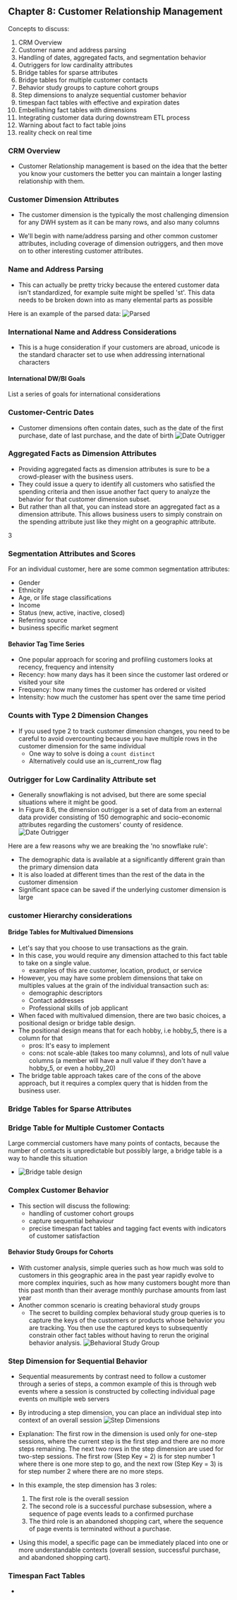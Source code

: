 ## Chapter 8: Customer Relationship Management
Concepts to discuss:
1. CRM Overview
2. Customer name and address parsing
3. Handling of dates, aggregated facts, and segmentation behavior
4. Outriggers for low cardinality attributes
5. Bridge tables for sparse attributes
6. Bridge tables for multiple customer contacts
7. Behavior study groups to capture cohort groups
8. Step dimensions to analyze sequential customer behavior
9. timespan fact tables with effective and expiration dates
10. Embellishing fact tables with dimensions
11. Integrating customer data during downstream ETL process
12. Warning about fact to fact table joins
12. reality check on real time

### CRM Overview
- Customer Relationship management is based on the idea that the better you know your customers the better you can maintain a longer lasting relationship with them.

### Customer Dimension Attributes
- The customer dimension is the typically the most challenging dimension for any DWH system as it can be many rows, and also many columns

- We'll begin with name/address parsing and other common customer attributes, including coverage of dimension outriggers, and then move on to other interesting customer attributes.

### Name and Address Parsing
- This can actually be pretty tricky because the entered customer data isn't standardized, for example suite might be spelled 'st'. This data needs to be broken down into as many elemental parts as possible

Here is an example of the parsed data:
![Parsed](images/Figure8.3-parsed.png)

### International Name and Address Considerations
- This is a huge consideration if your customers are abroad, unicode is the standard character set to use when addressing international characters

#### International DW/BI Goals
List a series of goals for international considerations

### Customer-Centric Dates
- Customer dimensions often contain dates, such as the date of the first purchase, date of last purchase, and the date of birth
![Date Outrigger](images/Figure8.4_date-outrigger.png)

### Aggregated Facts as Dimension Attributes
- Providing aggregated facts as dimension attributes is sure to be a crowd-pleaser with the business users.
- They could issue a query to identify all customers who satisfied the spending criteria and then issue another fact query to analyze the behavior for that customer dimension subset.
- But rather than all that, you can instead store an aggregated fact as a dimension attribute. This allows business users to simply constrain on the spending attribute just like they might on a geographic attribute.

3
### Segmentation Attributes and Scores
For an individual customer, here are some common segmentation attributes:
- Gender
- Ethnicity
- Age, or life stage classifications
- Income
- Status (new, active, inactive, closed)
- Referring source
- business specific market segment

#### Behavior Tag Time Series
- One popular approach for scoring and profiling customers looks at recency, frequency and intensity
- Recency: how many days has it been since the customer last ordered or visited your site
- Frequency: how many times the customer has ordered or visited
- Intensity: how much the customer has spent over the same time period

### Counts with Type 2 Dimension Changes
-  If you used type 2 to track customer dimension changes, you need to be careful to avoid overcounting because you have multiple rows in the customer dimension for the same individual
	- One way to solve is doing a `count distinct`
	- Alternatively could use an is_current_row flag

### Outrigger for Low Cardinality Attribute set
- Generally snowflaking is not advised, but there are some special situations where it might be good.
- In Figure 8.6, the dimension outrigger is a set of data from an external data provider consisting of 150 demographic and socio-economic attributes regarding the customers' county of residence.
![Date Outrigger](images/Figure8.6_outrigger-dim.png)

Here are a few reasons why we are breaking the 'no snowflake rule':
- The demographic data is available at a significantly different grain than the primary dimension data
- It is also loaded at different times than the rest of the data in the customer dimension
- Significant space can be saved if the underlying customer dimension is large

### customer Hierarchy considerations

#### Bridge Tables for Multivalued Dimensions
- Let's say that you choose to use transactions as the grain.
- In this case, you would require any dimension attached to this fact table to take on a single value.
	- examples of this are customer, location, product, or service
- However, you may have some problem dimensions that take on multiples values at the grain of the individual transaction such as:
	- demographic descriptors
	- Contact addresses
	- Professional skills of job applicant
- When faced with multivalued dimension, there are two basic choices, a positional design or bridge table design.
- The positional design means that for each hobby, i.e hobby_5, there is a column for that
	- pros: It's easy to implement
	- cons: not scale-able (takes too many columns), and lots of null value columns (a member will have a null value if they don't have a hobby_5, or even a hobby_20)
- The bridge table approach takes care of the cons of the above approach, but it requires a complex query that is hidden from the business user.

### Bridge Tables for Sparse Attributes
### Bridge Table for Multiple Customer Contacts
Large commercial customers have many points of contacts, because the number of contacts is unpredictable but possibly large, a bridge table is a way to handle this situation
- ![Bridge table design](Figure8.9_bridge-multiple.png)

### Complex Customer Behavior
- This section will discuss the following:
	- handling of customer cohort groups
	- capture sequential behaviour
	- precise timespan fact tables and tagging fact events with indicators of customer satisfaction

#### Behavior Study Groups for Cohorts
- With customer analysis, simple queries such as how much was sold to customers in this geographic area in the past year rapidly evolve to more complex inquiries, such as how many customers bought more than this past month than their average monthly purchase amounts from last year
- Another common scenario is creating behavioral study groups
	- The secret to building complex behavioral study group queries is to capture the keys of the customers or products whose behavior you are tracking. You then use the captured keys to subsequently constrain other fact tables without having to rerun the original behavior analysis.
![Behavioral Study Group](images/Figure8.10_behavioral-study.png)

### Step Dimension for Sequential Behavior
- Sequential measurements by contrast need to follow a customer through a series of steps, a common example of this is through web events where a session is constructed by collecting individual page events on multiple web servers
- By introducing a step dimension, you can place an individual step into context of an overall session
![Step Dimensions](images/Figure8.11_step-dimensions.png)
- Explanation: The first row in the dimension is used only for one-step sessions, where the current step is the first step and there are no more steps remaining. The next two rows in the step dimension are used for two-step sessions. The first row (Step Key = 2) is for step number 1 where there is one more step to go, and the next row (Step Key = 3) is for step number 2 where there are no more steps.

- In this example, the step dimension has 3 roles:
	1. The first role is the overall session
	2. The second role is a successful purchase subsession, where a sequence of page events leads to a confirmed purchase
	3. The third role is an abandoned shopping cart, where the sequence of page events is terminated without a purchase.
- Using this model, a specific page can be immediately placed into one or more understandable contexts (overall session, successful purchase, and abandoned shopping cart).

### Timespan Fact Tables
- 
	
